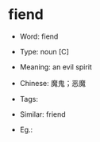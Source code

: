 # fiend

- Word: fiend

- Type: noun [C]
- Meaning: an evil spirit
- Chinese: 魔鬼；恶魔
- Tags: 
- Similar: friend
- Eg.: 

